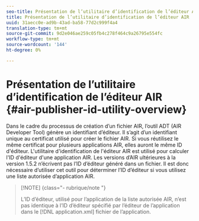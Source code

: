 ```yaml
---
seo-title: Présentation de l’utilitaire d’identification de l’éditeur AIR
title: Présentation de l’utilitaire d’identification de l’éditeur AIR
uuid: 31aecc0e-ad9b-43ad-ba58-77d2c999f4a4
translation-type: tm+mt
source-git-commit: 9d2e046ae259c05fb4c278f464c9a26795e554fc
workflow-type: tm+mt
source-wordcount: '144'
ht-degree: 0%

---
```



# Présentation de l’utilitaire d’identification de l’éditeur AIR {#air-publisher-id-utility-overview}

Dans le cadre du processus de création d’un fichier AIR, l’outil ADT (AIR Developer Tool) génère un identifiant d’éditeur. Il s’agit d’un identifiant unique au certificat utilisé pour créer le fichier AIR. Si vous réutilisez le même certificat pour plusieurs applications AIR, elles auront le même ID d&#39;éditeur. L&#39;utilitaire d&#39;identification de l&#39;éditeur AIR est utilisé pour calculer l&#39;ID d&#39;éditeur d&#39;une application AIR. Les versions d’AIR ultérieures à la version 1.5.2 n’écrivent pas l’ID d’éditeur généré dans un fichier. Il est donc nécessaire d’utiliser cet outil pour déterminer l’ID d’éditeur si vous utilisez une liste autorisée d’application AIR.

>[!NOTE] {class=&quot;- rubrique/note &quot;}
>
>L’ID d’éditeur, utilisé pour l’application de la liste autorisée AIR, n’est pas identique à l’ID d’éditeur spécifié par l’éditeur de l’application dans le [!DNL application.xml] fichier de l’application.

